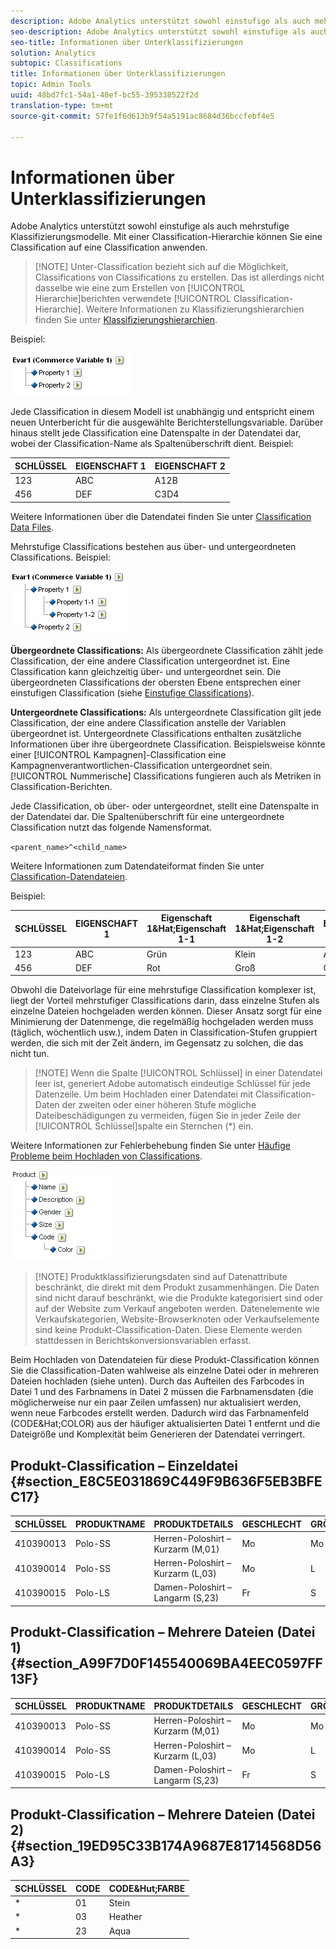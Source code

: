 ```yaml
---
description: Adobe Analytics unterstützt sowohl einstufige als auch mehrstufige Klassifizierungsmodelle. Mit einer Classification-Hierarchie können Sie eine Classification auf eine Classification anwenden.
seo-description: Adobe Analytics unterstützt sowohl einstufige als auch mehrstufige Klassifizierungsmodelle. Mit einer Classification-Hierarchie können Sie eine Classification auf eine Classification anwenden.
seo-title: Informationen über Unterklassifizierungen
solution: Analytics
subtopic: Classifications
title: Informationen über Unterklassifizierungen
topic: Admin Tools
uuid: 48bd7fc1-54a1-40ef-bc55-395338522f2d
translation-type: tm+mt
source-git-commit: 57fe1f6d613b9f54a5191ac8684d36bccfebf4e5

---
```



# Informationen über Unterklassifizierungen

Adobe Analytics unterstützt sowohl einstufige als auch mehrstufige Klassifizierungsmodelle. Mit einer Classification-Hierarchie können Sie eine Classification auf eine Classification anwenden.

> [!NOTE] Unter-Classification bezieht sich auf die Möglichkeit, Classifications von Classifications zu erstellen. Das ist allerdings nicht dasselbe wie eine zum Erstellen von [!UICONTROL Hierarchie]berichten verwendete [!UICONTROL Classification-Hierarchie]. Weitere Informationen zu Klassifizierungshierarchien finden Sie unter [Klassifizierungshierarchien](classification-hierarchies.md).

<!-- 

<p>Removed sub-classifications in rule builder. Preserve subclass files in project for future reference. </p>

 -->

<!-- 

c_single-level_classifications.xml

 -->

Beispiel:

![](assets/single-level-popup-C.png)

Jede Classification in diesem Modell ist unabhängig und entspricht einem neuen Unterbericht für die ausgewählte Berichterstellungsvariable. Darüber hinaus stellt jede Classification eine Datenspalte in der Datendatei dar, wobei der Classification-Name als Spaltenüberschrift dient. Beispiel:

| SCHLÜSSEL | EIGENSCHAFT 1 | EIGENSCHAFT 2 |
|---|---|---|
| 123 | ABC | A12B |
| 456 | DEF | C3D4 |

Weitere Informationen über die Datendatei finden Sie unter [Classification Data Files](/help/components/c-classifications2/c-classifications-importer/c-saint-data-files.md).

<!-- 

c_multiple-level_classifications.xml

 -->

Mehrstufige Classifications bestehen aus über- und untergeordneten Classifications. Beispiel:

![](assets/Multi-Level-Class-popup.png)

**Übergeordnete Classifications:** Als übergeordnete Classification zählt jede Classification, der eine andere Classification untergeordnet ist. Eine Classification kann gleichzeitig über- und untergeordnet sein. Die übergeordneten Classifications der obersten Ebene entsprechen einer einstufigen Classification (siehe [Einstufige Classifications](/help/components/c-classifications2/c-sub-classifications.md)).

**Untergeordnete Classifications:** Als untergeordnete Classification gilt jede Classification, der eine andere Classification anstelle der Variablen übergeordnet ist. Untergeordnete Classifications enthalten zusätzliche Informationen über ihre übergeordnete Classification. Beispielsweise könnte einer [!UICONTROL Kampagnen]-Classification eine Kampagnenverantwortlichen-Classification untergeordnet sein. [!UICONTROL Nummerische] Classifications fungieren auch als Metriken in Classification-Berichten.

Jede Classification, ob über- oder untergeordnet, stellt eine Datenspalte in der Datendatei dar. Die Spaltenüberschrift für eine untergeordnete Classification nutzt das folgende Namensformat.

`<parent_name>^<child_name>`

Weitere Informationen zum Datendateiformat finden Sie unter [Classification-Datendateien](/help/components/c-classifications2/c-classifications-importer/c-saint-data-files.md).

Beispiel:

| SCHLÜSSEL | EIGENSCHAFT 1 | Eigenschaft 1&amp;Hat;Eigenschaft 1-1 | Eigenschaft 1&amp;Hat;Eigenschaft 1-2 | Eigenschaft 2 |
|---|---|---|---|---|
| 123 | ABC | Grün | Klein | A12B |
| 456 | DEF | Rot | Groß | C3D4 |

Obwohl die Dateivorlage für eine mehrstufige Classification komplexer ist, liegt der Vorteil mehrstufiger Classifications darin, dass einzelne Stufen als einzelne Dateien hochgeladen werden können. Dieser Ansatz sorgt für eine Minimierung der Datenmenge, die regelmäßig hochgeladen werden muss (täglich, wöchentlich usw.), indem Daten in Classification-Stufen gruppiert werden, die sich mit der Zeit ändern, im Gegensatz zu solchen, die das nicht tun.

> [!NOTE] Wenn die Spalte [!UICONTROL Schlüssel] in einer Datendatei leer ist, generiert Adobe automatisch eindeutige Schlüssel für jede Datenzeile. Um beim Hochladen einer Datendatei mit Classification-Daten der zweiten oder einer höheren Stufe mögliche Dateibeschädigungen zu vermeiden, fügen Sie in jeder Zeile der [!UICONTROL Schlüssel]spalte ein Sternchen (*) ein.

Weitere Informationen zur Fehlerbehebung finden Sie unter [Häufige Probleme beim Hochladen von Classifications](https://marketing.adobe.com/resources/help/en_US/home/index.html#kb-common-saint-upload-issues).

<!-- 

c_classifications_example.xml

 -->

![](assets/sample-product-classifications.png)

>[!NOTE] Produktklassifizierungsdaten sind auf Datenattribute beschränkt, die direkt mit dem Produkt zusammenhängen. Die Daten sind nicht darauf beschränkt, wie die Produkte kategorisiert sind oder auf der Website zum Verkauf angeboten werden. Datenelemente wie Verkaufskategorien, Website-Browserknoten oder Verkaufselemente sind keine Produkt-Classification-Daten. Diese Elemente werden stattdessen in Berichtskonversionsvariablen erfasst.

Beim Hochladen von Datendateien für diese Produkt-Classification können Sie die Classification-Daten wahlweise als einzelne Datei oder in mehreren Dateien hochladen (siehe unten). Durch das Aufteilen des Farbcodes in Datei 1 und des Farbnamens in Datei 2 müssen die Farbnamensdaten (die möglicherweise nur ein paar Zeilen umfassen) nur aktualisiert werden, wenn neue Farbcodes erstellt werden. Dadurch wird das Farbnamenfeld (CODE&amp;Hat;COLOR) aus der häufiger aktualisierten Datei 1 entfernt und die Dateigröße und Komplexität beim Generieren der Datendatei verringert.

## Produkt-Classification – Einzeldatei {#section_E8C5E031869C449F9B636F5EB3BFEC17}

| SCHLÜSSEL | PRODUKTNAME | PRODUKTDETAILS | GESCHLECHT | GRÖSSE | CODE | CODE&amp;Hut;FARBE |
|---|---|---|---|---|---|---|
| 410390013 | Polo-SS | Herren-Poloshirt – Kurzarm (M,01) | Mo | Mo | 01 | Stein |
| 410390014 | Polo-SS | Herren-Poloshirt – Kurzarm (L,03) | Mo | L | 03 | Heather |
| 410390015 | Polo-LS | Damen-Poloshirt – Langarm (S,23) | Fr | S | 23 | Aqua |

## Produkt-Classification – Mehrere Dateien (Datei 1) {#section_A99F7D0F145540069BA4EEC0597FF13F}

| SCHLÜSSEL | PRODUKTNAME | PRODUKTDETAILS | GESCHLECHT | GRÖSSE | CODE |
|---|---|---|---|---|---|
| 410390013 | Polo-SS | Herren-Poloshirt – Kurzarm (M,01) | Mo | Mo | 01 |
| 410390014 | Polo-SS | Herren-Poloshirt – Kurzarm (L,03) | Mo | L | 03 |
| 410390015 | Polo-LS | Damen-Poloshirt – Langarm (S,23) | Fr | S | 23 |

## Produkt-Classification – Mehrere Dateien (Datei 2) {#section_19ED95C33B174A9687E81714568D56A3}

| SCHLÜSSEL | CODE | CODE&amp;Hut;FARBE |
|---|---|---|
| * | 01 | Stein |
| * | 03 | Heather |
| * | 23 | Aqua |
